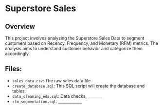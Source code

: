 # Superstore Sales

## Overview
This project involves analyzing the Superstore Sales Data to segment customers based on Recency, Frequency, and Monetary (RFM) metrics. The analysis aims to understand customer behavior and categorize them accordingly.

## Files:
- `sales_data.csv`: The raw sales data file
- `create_database.sql`: This SQL script will create the database and tables.
- `data_cleaning_eda.sql`: Data checks, _______
- `rfm_segmentation.sql`: ____________
